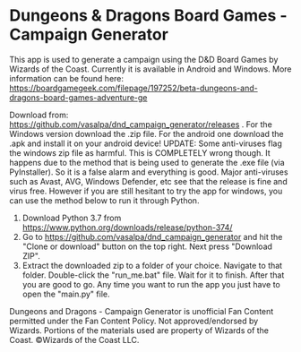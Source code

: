 # Dungeons & Dragons Board Games - Campaign Generator
This app is used to generate a campaign using the D&D Board Games by Wizards of the Coast. Currently it is available in Android and Windows. More information can be found here: https://boardgamegeek.com/filepage/197252/beta-dungeons-and-dragons-board-games-adventure-ge

Download from: https://github.com/vasalpa/dnd_campaign_generator/releases .
For the Windows version download the .zip file. For the android one download the .apk and install it on your android device!
UPDATE: Some anti-viruses flag the windows zip file as harmful. This is COMPLETELY wrong though. It happens due to the method that is being used to generate the .exe file (via PyInstaller). So it is a false alarm and everything is good. Major anti-viruses such as Avast, AVG, Windows Defender, etc see that the release is fine and virus free. However if you are still hesitant to try the app for windows, you can use the method below to run it through Python.
1) Download Python 3.7 from https://www.python.org/downloads/release/python-374/
2) Go to https://github.com/vasalpa/dnd_campaign_generator and hit the "Clone or download" button on the top right. Next press "Download ZIP".
3) Extract the downloaded zip to a folder of your choice. Navigate to that folder. Double-click the "run_me.bat" file. Wait for it to finish. After that you are good to go. Any time you want to run the app you just have to open the "main.py" file.

Dungeons and Dragons - Campaign Generator is unofficial Fan Content permitted under the Fan Content Policy. Not approved/endorsed by Wizards. Portions of the materials used are property of Wizards of the Coast. ©Wizards of the Coast LLC.
